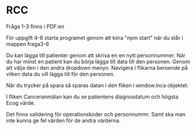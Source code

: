 # RCC

Fråga 1-3 finns i PDF:en

För uppgift 4-6 starta programet genom att köra 
"npm start" när du står i mappen fraga3-6

Du kan lägga till patienter genom att skriva en en nytt personnummer. 
När du har minst en patient kan du börja lägga till data till den personen.
Genom att välja den i den andra dropdown menyn. 
Navigera i flikarna beroende på vilken data du vill lägga till för den personen. 

När du trycker på spara så sparas datan i den fliken i window.inca objektet.

I fliken Canceranmälan kan du se patientens diagnosdatum och högsta Ecog värde.


Det finns validering för operationskoder och personnummr.
Samt ska man inte kunna ge fel värden för de andra värderna. 
